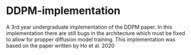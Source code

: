 # DDPM-implementation
A 3rd year undergraduate implementation of the DDPM paper. In this implementation there are still bugs in the architecture which must be fixed to allow for propper diffusion model training. This implementation was based on the paper written by Ho et al. 2020
